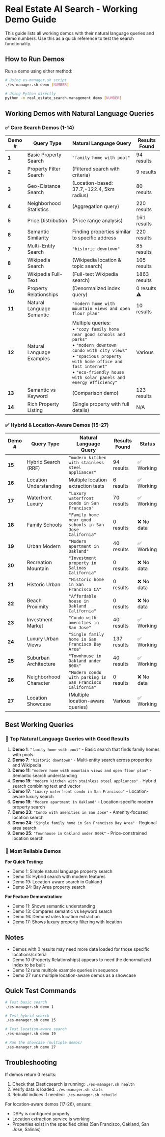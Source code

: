 # Real Estate AI Search - Working Demo Guide

This guide lists all working demos with their natural language queries and demo numbers. Use this as a quick reference to test the search functionality.

## How to Run Demos

Run a demo using either method:
```bash
# Using es-manager.sh script
./es-manager.sh demo [NUMBER]

# Using Python directly
python -m real_estate_search.management demo [NUMBER]
```

## Working Demos with Natural Language Queries

### ✅ Core Search Demos (1-14)

| Demo # | Query Type | Natural Language Query | Results Found |
|--------|------------|------------------------|---------------|
| **1** | Basic Property Search | `"family home with pool"` | 94 results |
| **2** | Property Filter Search | (Filtered search with criteria) | 9 results |
| **3** | Geo-Distance Search | (Location-based: 37.7,-122.4, 5km radius) | 80 results |
| **4** | Neighborhood Statistics | (Aggregation query) | 220 results |
| **5** | Price Distribution | (Price range analysis) | 161 results |
| **6** | Semantic Similarity | Finding properties similar to specific address | 220 results |
| **7** | Multi-Entity Search | `"historic downtown"` | 85 results |
| **8** | Wikipedia Search | (Wikipedia location & topic search) | 105 results |
| **9** | Wikipedia Full-Text | (Full-text Wikipedia search) | 1863 results |
| **10** | Property Relationships | (Denormalized index query) | 0 results ⚠️ |
| **11** | Natural Language Semantic | `"modern home with mountain views and open floor plan"` | 10 results |
| **12** | Natural Language Examples | Multiple queries: <br>• `"cozy family home near good schools and parks"`<br>• `"modern downtown condo with city views"`<br>• `"spacious property with home office and fast internet"`<br>• `"eco-friendly house with solar panels and energy efficiency"` | Various |
| **13** | Semantic vs Keyword | (Comparison demo) | 123 results |
| **14** | Rich Property Listing | (Single property with full details) | N/A |

### ✅ Hybrid & Location-Aware Demos (15-27)

| Demo # | Query Type | Natural Language Query | Results Found | Status |
|--------|------------|------------------------|---------------|---------|
| **15** | Hybrid Search (RRF) | `"modern kitchen with stainless steel appliances"` | 94 results | ✅ Working |
| **16** | Location Understanding | Multiple location extraction tests | 6 results | ✅ Working |
| **17** | Waterfront Luxury | `"Luxury waterfront condo in San Francisco"` | 70 results | ✅ Working |
| **18** | Family Schools | `"Family home near good schools in San Jose California"` | 0 results | ❌ No data |
| **19** | Urban Modern | `"Modern apartment in Oakland"` | 40 results | ✅ Working |
| **20** | Recreation Mountain | `"Investment property in Salinas California"` | 0 results | ❌ No data |
| **21** | Historic Urban | `"Historic home in San Francisco CA"` | 0 results | ❌ No data |
| **22** | Beach Proximity | `"Affordable house in Oakland California"` | 0 results | ❌ No data |
| **23** | Investment Market | `"Condo with amenities in San Jose"` | 40 results | ✅ Working |
| **24** | Luxury Urban Views | `"Single family home in San Francisco Bay Area"` | 137 results | ✅ Working |
| **25** | Suburban Architecture | `"Townhouse in Oakland under 800k"` | 40 results | ✅ Working |
| **26** | Neighborhood Character | `"Modern condo with parking in San Francisco California"` | 0 results | ❌ No data |
| **27** | Location Showcase | (Multiple location-aware queries) | Various | ✅ Working |

## Best Working Queries

### 🌟 Top Natural Language Queries with Good Results

1. **Demo 1**: `"family home with pool"` - Basic search that finds family homes with pools
2. **Demo 7**: `"historic downtown"` - Multi-entity search across properties and Wikipedia
3. **Demo 11**: `"modern home with mountain views and open floor plan"` - Semantic search understanding
4. **Demo 15**: `"modern kitchen with stainless steel appliances"` - Hybrid search combining text and vector
5. **Demo 17**: `"Luxury waterfront condo in San Francisco"` - Location-aware luxury search
6. **Demo 19**: `"Modern apartment in Oakland"` - Location-specific modern property search
7. **Demo 23**: `"Condo with amenities in San Jose"` - Amenity-focused location search
8. **Demo 24**: `"Single family home in San Francisco Bay Area"` - Regional area search
9. **Demo 25**: `"Townhouse in Oakland under 800k"` - Price-constrained location search

### 🎯 Most Reliable Demos

**For Quick Testing:**
- Demo 1: Simple natural language property search
- Demo 15: Hybrid search with modern features
- Demo 19: Location-aware search in Oakland
- Demo 24: Bay Area property search

**For Feature Demonstration:**
- Demo 11: Shows semantic understanding
- Demo 13: Compares semantic vs keyword search
- Demo 16: Demonstrates location extraction
- Demo 17: Shows luxury property filtering with location

## Notes

- Demos with 0 results may need more data loaded for those specific locations/criteria
- Demo 10 (Property Relationships) appears to need the denormalized index to be built
- Demo 12 runs multiple example queries in sequence
- Demo 27 runs multiple location-aware demos as a showcase

## Quick Test Commands

```bash
# Test basic search
./es-manager.sh demo 1

# Test hybrid search
./es-manager.sh demo 15

# Test location-aware search
./es-manager.sh demo 19

# Run the showcase (multiple demos)
./es-manager.sh demo 27
```

## Troubleshooting

If demos return 0 results:
1. Check that Elasticsearch is running: `./es-manager.sh health`
2. Verify data is loaded: `./es-manager.sh stats`
3. Rebuild indices if needed: `./es-manager.sh rebuild`

For location-aware demos (17-26), ensure:
- DSPy is configured properly
- Location extraction service is working
- Properties exist in the specified cities (San Francisco, Oakland, San Jose, Salinas)